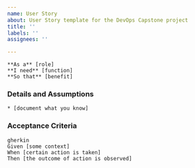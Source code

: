 ```yaml
---
name: User Story
about: User Story template for the DevOps Capstone project
title: ''
labels: ''
assignees: ''

---
```

```gherkin
**As a** [role]
**I need** [function]
**So that** [benefit]
```

### Details and Assumptions
    * [document what you know]

### Acceptance Criteria
    gherkin
    Given [some context]
    When [certain action is taken]
    Then [the outcome of action is observed]
